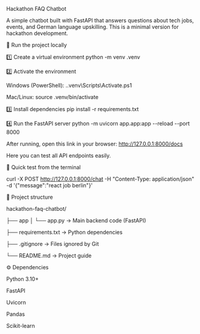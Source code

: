 Hackathon FAQ Chatbot

A simple chatbot built with FastAPI that answers questions about tech jobs, events, and German language upskilling.
This is a minimal version for hackathon development.

🚀 Run the project locally

1️⃣ Create a virtual environment
python -m venv .venv

2️⃣ Activate the environment

Windows (PowerShell):
.\.venv\Scripts\Activate.ps1

Mac/Linux:
source .venv/bin/activate

3️⃣ Install dependencies
pip install -r requirements.txt

4️⃣ Run the FastAPI server
python -m uvicorn app.app:app --reload --port 8000

After running, open this link in your browser:
http://127.0.0.1:8000/docs

Here you can test all API endpoints easily.

💬 Quick test from the terminal

curl -X POST http://127.0.0.1:8000/chat -H "Content-Type: application/json" -d '{"message":"react job berlin"}'

📁 Project structure

hackathon-faq-chatbot/

├── app
│ └── app.py → Main backend code (FastAPI)

├── requirements.txt → Python dependencies

├── .gitignore → Files ignored by Git

└── README.md → Project guide

⚙️ Dependencies

Python 3.10+

FastAPI

Uvicorn

Pandas

Scikit-learn

